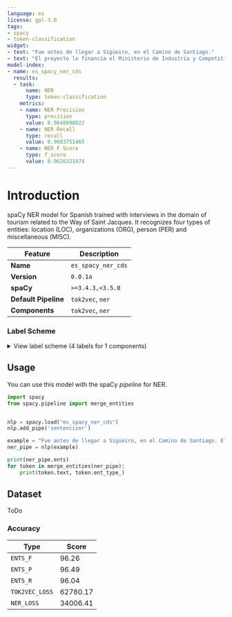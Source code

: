 ```yaml
---
language: es
license: gpl-3.0
tags:
- spacy
- token-classification
widget:
- text: "Fue antes de llegar a Sigüeiro, en el Camino de Santiago."
- text: "El proyecto lo financia el Ministerio de Industria y Competitividad."
model-index:
- name: es_spacy_ner_cds
  results:
  - task:
      name: NER
      type: token-classification
    metrics:
    - name: NER Precision
      type: precision
      value: 0.9648998822
    - name: NER Recall
      type: recall
      value: 0.9603751465
    - name: NER F Score
      type: f_score
      value: 0.9626321974
---
```


# Introduction

spaCy NER model for Spanish trained with interviews in the domain of tourism related to the Way of Saint Jacques. It recognizes four types of entities: location (LOC), organizations (ORG), person (PER) and miscellaneous (MISC).

| Feature | Description |
| --- | --- |
| **Name** | `es_spacy_ner_cds` |
| **Version** | `0.0.1a` |
| **spaCy** | `>=3.4.3,<3.5.0` |
| **Default Pipeline** | `tok2vec`, `ner` |
| **Components** | `tok2vec`, `ner` |

### Label Scheme

<details>

<summary>View label scheme (4 labels for 1 components)</summary>

| Component | Labels |
| --- | --- |
| **`ner`** | `LOC`, `MISC`, `ORG`, `PER` |

</details>

## Usage

You can use this model with the spaCy *pipeline* for NER.

```python
import spacy
from spacy.pipeline import merge_entities


nlp = spacy.load("es_spacy_ner_cds")
nlp.add_pipe('sentencizer')

example = "Fue antes de llegar a Sigüeiro, en el Camino de Santiago. El proyecto lo financia el Ministerio de Industria y Competitividad."
ner_pipe = nlp(example)

print(ner_pipe.ents)
for token in merge_entities(ner_pipe):
    print(token.text, token.ent_type_)
```

## Dataset

ToDo

### Accuracy

| Type | Score |
| --- | --- |
| `ENTS_F` | 96.26 |
| `ENTS_P` | 96.49 |
| `ENTS_R` | 96.04 |
| `TOK2VEC_LOSS` | 62780.17 |
| `NER_LOSS` | 34006.41 |
